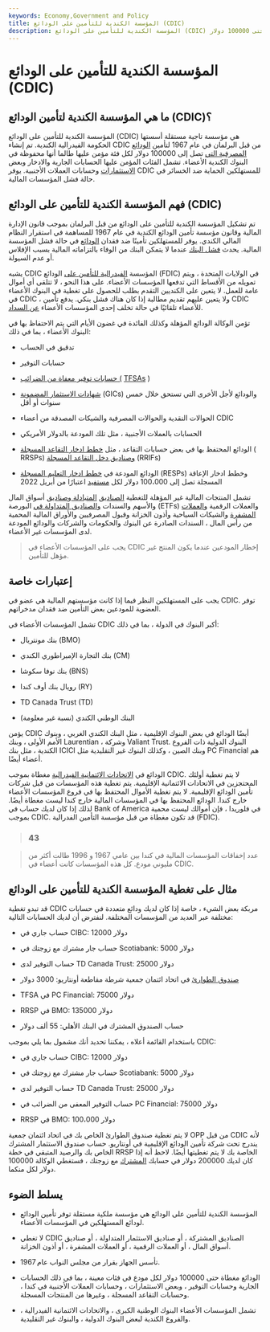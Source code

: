 ```yaml
---
keywords: Economy,Government and Policy
title: المؤسسة الكندية للتأمين على الودائع (CDIC)
description: المؤسسة الكندية للتأمين على الودائع (CDIC) هي شركة ملكية مملوكة للحكومة الكندية وتؤمن الودائع المصرفية حتى 100000 دولار.
---
```


# المؤسسة الكندية للتأمين على الودائع (CDIC)
## ما هي المؤسسة الكندية لتأمين الودائع (CDIC)؟

المؤسسة الكندية للتأمين على الودائع (CDIC) هي مؤسسة تاجية مستقلة أسستها الحكومة الفيدرالية الكندية. تم إنشاء CDIC من قبل البرلمان في عام 1967 لتأمين [الودائع المصرفية التي](/bank-deposits) تصل إلى 100000 دولار لكل فئة مؤمن عليها طالما أنها محفوظة في البنوك الكندية الأعضاء. تشمل الفئات المؤمن عليها الحسابات الجارية والادخار وبعض [الاستثمارات](/investment) وحسابات العملات الأجنبية. يوفر CDIC للمستهلكين الحماية ضد الخسائر في حالة فشل المؤسسات المالية.

## فهم المؤسسة الكندية للتأمين على الودائع (CDIC)

تم تشكيل المؤسسة الكندية للتأمين على الودائع من قبل البرلمان بموجب قانون الإدارة المالية وقانون مؤسسة تأمين الودائع الكندية في عام 1967 للمساهمة في استقرار النظام المالي الكندي. يوفر للمستهلكين تأمينًا ضد فقدان [الودائع](/deposit) في حالة فشل المؤسسة المالية. يحدث [فشل البنك](/bank-failure) عندما لا يتمكن البنك من الوفاء بالتزاماته المالية بسبب الإفلاس أو عدم السيولة.

يشبه CDIC المؤسسة [الفيدرالية للتأمين على](/fdic) الودائع (FDIC) في الولايات المتحدة ، ويتم تمويله من الأقساط التي تدفعها المؤسسات الأعضاء. على هذا النحو ، لا تتلقى أي أموال عامة للعمل. لا يتعين على الكنديين التقدم بطلب للحصول على تغطية في البنوك الأعضاء في CDIC ، ولا يتعين عليهم تقديم مطالبة إذا كان هناك فشل بنكي. يدفع تأمين CDIC للأعضاء تلقائيًا في حالة تخلف إحدى المؤسسات الأعضاء [عن السداد](/default2).

تؤمن الوكالة الودائع المؤهلة وكذلك الفائدة في غضون الأيام التي يتم الاحتفاظ بها في البنوك الأعضاء ، بما في ذلك:

- تدقيق في الحساب

- حسابات التوفير

- [حسابات توفير معفاة من الضرائب (](/tax-free-savings-account-tfsa) [TFSAs](/tax-free-savings-account-tfsa) )

- [شهادات الاستثمار المضمونة](/gic) (GICs) والودائع لأجل الأخرى التي تستحق خلال خمس سنوات أو أقل

- الحوالات النقدية والحوالات المصرفية والشيكات المصدقة من أعضاء CDIC

- الحسابات بالعملات الأجنبية ، مثل تلك المودعة بالدولار الأمريكي

- الودائع المحتفظ بها في بعض حسابات التقاعد ، مثل [خطط ادخار التقاعد المسجلة](/rrsp) ( RRSPs) [وصناديق دخل التقاعد المسجلة](/rrif) (RRIFs)

- الودائع المودعة في [خطط ادخار التعليم المسجلة](/resp) (RESPs) وخطط ادخار الإعاقة المسجلة تصل إلى 100،000 دولار لكل [مستفيد](/beneficiary) اعتبارًا من أبريل 2022

تشمل المنتجات المالية غير المؤهلة للتغطية [الصناديق](/mutualfund) [المتبادلة وصناديق](/mutualfund) أسواق المال والأسهم والسندات [والصناديق المتداولة في](/etf) البورصة (ETFs) والعملات الرقمية [والعملات المشفرة](/cryptocurrency) والشيكات السياحية وأذون الخزانة وقبول المصرفيين والأوراق المالية المحمية من رأس المال ، السندات الصادرة عن البنوك والحكومات والشركات والودائع المودعة لدى المؤسسات غير الأعضاء.

> يجب على المؤسسات الأعضاء في CDIC إخطار المودعين عندما يكون المنتج غير مؤهل للتأمين.

>

## إعتبارات خاصة

يجب على المستهلكين النظر فيما إذا كانت مؤسستهم المالية هي عضو في CDIC. توفر العضوية للمودعين بعض التأمين ضد فقدان مدخراتهم.

تشمل المؤسسات الأعضاء في CDIC أكبر البنوك في الدولة ، بما في ذلك:

- بنك مونتريال (BMO)

- بنك التجارة الإمبراطوري الكندي (CM)

- بنك نوفا سكوشا (BNS)

- رويال بنك أوف كندا (RY)

- TD Canada Trust (TD)

- البنك الوطني الكندي (نسبة غير معلومة)

يؤمن CDIC أيضًا الودائع في بعض البنوك الإقليمية ، مثل البنك الكندي الغربي ، وبنوك الأمم الأولى ، وبنك Laurentian ، وشركة Valiant Trust. البنوك الدولية ذات الفروع الكندية ، مثل بنك ICICI وبنك الصين ، وكذلك البنوك غير التقليدية مثل PC Financial هم أعضاء أيضًا.

الودائع في [الاتحادات الائتمانية الفيدرالية](/creditunion) مغطاة بموجب CDIC. لا يتم تغطية أولئك المحتجزين في الاتحادات الائتمانية الإقليمية. يتم تغطية هذه المؤسسات من قبل شركات تأمين الودائع الإقليمية. لا يتم تغطية الأموال المحتفظ بها في فروع المؤسسات الأعضاء خارج كندا. الودائع المحتفظ بها في المؤسسات المالية خارج كندا ليست مغطاة أيضًا. لذلك إذا كان لديك حساب في Bank of America في فلوريدا ، فإن أموالك ليست محمية بموجب CDIC. قد تكون مغطاة من قبل مؤسسة التأمين الفدرالية (FDIC).

> ### 43

> عدد إخفاقات المؤسسات المالية في كندا بين عامي 1967 و 1996 طالت أكثر من مليوني مودع. كل هذه المؤسسات كانت أعضاء في CDIC.

>

## مثال على تغطية المؤسسة الكندية للتأمين على الودائع

قد تبدو تغطية CDIC مربكة بعض الشيء ، خاصة إذا كان لديك ودائع متعددة في حسابات مختلفة عبر العديد من المؤسسات المختلفة. لنفترض أن لديك الحسابات التالية:

- حساب جاري في CIBC: 12000 دولار

- حساب جار مشترك مع زوجتك في Scotiabank: 5000 دولار

- حساب التوفير لدى TD Canada Trust: 25000 دولار

- [صندوق الطوارئ](/emergency_fund) في اتحاد ائتمان جمعية شرطة مقاطعة أونتاريو: 3000 دولار

- TFSA في PC Financial: 75000 دولار

- RRSP في BMO: 135000 دولار

- حساب الصندوق المشترك في البنك الأهلي: 55 ألف دولار

باستخدام القائمة أعلاه ، يمكننا تحديد أنك مشمول بما يلي بموجب CDIC:

- حساب جاري في CIBC: 12000 دولار

- حساب جار مشترك مع زوجتك في Scotiabank: 5000 دولار

- حساب التوفير لدى TD Canada Trust: 25000 دولار

- حساب التوفير المعفى من الضرائب في PC Financial: 75000 دولار

- RRSP في BMO: 100،000 دولار

لا يتم تغطية صندوق الطوارئ الخاص بك في اتحاد ائتمان جمعية OPP من قبل CDIC لأنه يندرج تحت شركة تأمين الودائع الإقليمية في أونتاريو. حساب صندوق الاستثمار المشترك الخاص بك والرصيد المتبقي في خطة RRSP الخاصة بك لا يتم تغطيتها أيضًا. لاحظ أنه إذا كان لديك 200000 دولار في حسابك [المشترك](/jointaccount) مع زوجتك ، فستغطي الوكالة 100000 دولار لكل منكما.

## يسلط الضوء

- المؤسسة الكندية للتأمين على الودائع هي مؤسسة ملكية مستقلة توفر تأمين الودائع لودائع المستهلكين في المؤسسات الأعضاء.

- لا تغطي CDIC الصناديق المشتركة ، أو صناديق الاستثمار المتداولة ، أو صناديق أسواق المال ، أو العملات الرقمية ، أو العملات المشفرة ، أو أذون الخزانة.

- تأسس الجهاز بقرار من مجلس النواب عام 1967.

- الودائع مغطاة حتى 100000 دولار لكل مودع في فئات معينة ، بما في ذلك الحسابات الجارية وحسابات التوفير ، وبعض الاستثمارات ، وحسابات العملات الأجنبية في كندا ، وحسابات التقاعد المسجلة ، وغيرها من المنتجات المسجلة.

- تشمل المؤسسات الأعضاء البنوك الوطنية الكبرى ، والاتحادات الائتمانية الفيدرالية ، والفروع الكندية لبعض البنوك الدولية ، والبنوك غير التقليدية.

